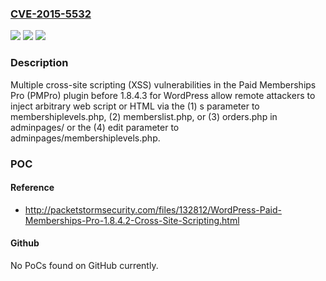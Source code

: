 ### [CVE-2015-5532](https://cve.mitre.org/cgi-bin/cvename.cgi?name=CVE-2015-5532)
![](https://img.shields.io/static/v1?label=Product&message=n%2Fa&color=blue)
![](https://img.shields.io/static/v1?label=Version&message=n%2Fa&color=blue)
![](https://img.shields.io/static/v1?label=Vulnerability&message=n%2Fa&color=brighgreen)

### Description

Multiple cross-site scripting (XSS) vulnerabilities in the Paid Memberships Pro (PMPro) plugin before 1.8.4.3 for WordPress allow remote attackers to inject arbitrary web script or HTML via the (1) s parameter to membershiplevels.php, (2) memberslist.php, or (3) orders.php in adminpages/ or the (4) edit parameter to adminpages/membershiplevels.php.

### POC

#### Reference
- http://packetstormsecurity.com/files/132812/WordPress-Paid-Memberships-Pro-1.8.4.2-Cross-Site-Scripting.html

#### Github
No PoCs found on GitHub currently.

